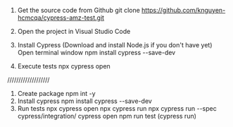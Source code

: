 1. Get the source code from Github
git clone https://github.com/knguyen-hcmcqa/cypress-amz-test.git

2. Open the project in Visual Studio Code

3. Install Cypress (Download and install Node.js if you don't have yet)
Open terminal window
npm install cypress --save-dev

4. Execute tests
npx cypress open

///////////////////
1. Create package
npm int -y
2. Install cypress
npm install cypress --save-dev
3. Run tests
npx cypress open
npx cypress run
npx cypress run --spec cypress/integration/
cypress open
npm run test (cypress run)

